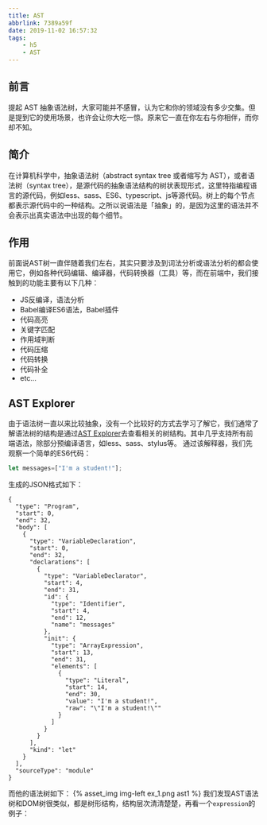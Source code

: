 ```yaml
---
title: AST
abbrlink: 7389a59f
date: 2019-11-02 16:57:32
tags:
    - h5
    - AST
---
```

## 前言
提起 AST 抽象语法树，大家可能并不感冒，认为它和你的领域没有多少交集。但是提到它的使用场景，也许会让你大吃一惊。原来它一直在你左右与你相伴，而你却不知。
## 简介
在计算机科学中，抽象语法树（abstract syntax tree 或者缩写为 AST），或者语法树（syntax tree），是源代码的抽象语法结构的树状表现形式，这里特指编程语言的源代码，例如less、sass、ES6、typescript、js等源代码。树上的每个节点都表示源代码中的一种结构。之所以说语法是「抽象」的，是因为这里的语法并不会表示出真实语法中出现的每个细节。
## 作用
前面说AST树一直伴随着我们左右，其实只要涉及到词法分析或语法分析的都会使用它，例如各种代码编辑、编译器，代码转换器（工具）等，而在前端中，我们接触到的功能主要有以下几种：
- JS反编译，语法分析
- Babel编译ES6语法，Babel插件
- 代码高亮
- 关键字匹配
- 作用域判断
- 代码压缩
- 代码转换
- 代码补全
- etc...

## AST Explorer
由于语法树一直以来比较抽象，没有一个比较好的方式去学习了解它，我们通常了解语法树的结构是通过[AST Explorer](https://astexplorer.net/)去查看相关的树结构。其中几乎支持所有前端语法，除部分预编译语言，如less、sass、stylus等。
通过该解释器，我们先观察一个简单的ES6代码：
```javascript
let messages=["I'm a student!"];
```
生成的JSON格式如下：
```json5
{
  "type": "Program",
  "start": 0,
  "end": 32,
  "body": [
    {
      "type": "VariableDeclaration",
      "start": 0,
      "end": 32,
      "declarations": [
        {
          "type": "VariableDeclarator",
          "start": 4,
          "end": 31,
          "id": {
            "type": "Identifier",
            "start": 4,
            "end": 12,
            "name": "messages"
          },
          "init": {
            "type": "ArrayExpression",
            "start": 13,
            "end": 31,
            "elements": [
              {
                "type": "Literal",
                "start": 14,
                "end": 30,
                "value": "I'm a student!",
                "raw": "\"I'm a student!\""
              }
            ]
          }
        }
      ],
      "kind": "let"
    }
  ],
  "sourceType": "module"
}
```
而他的语法树如下：
{% asset_img img-left ex_1.png ast1 %}
我们发现AST语法树和DOM树很类似，都是树形结构，结构层次清清楚楚，再看一个`expression`的例子：

